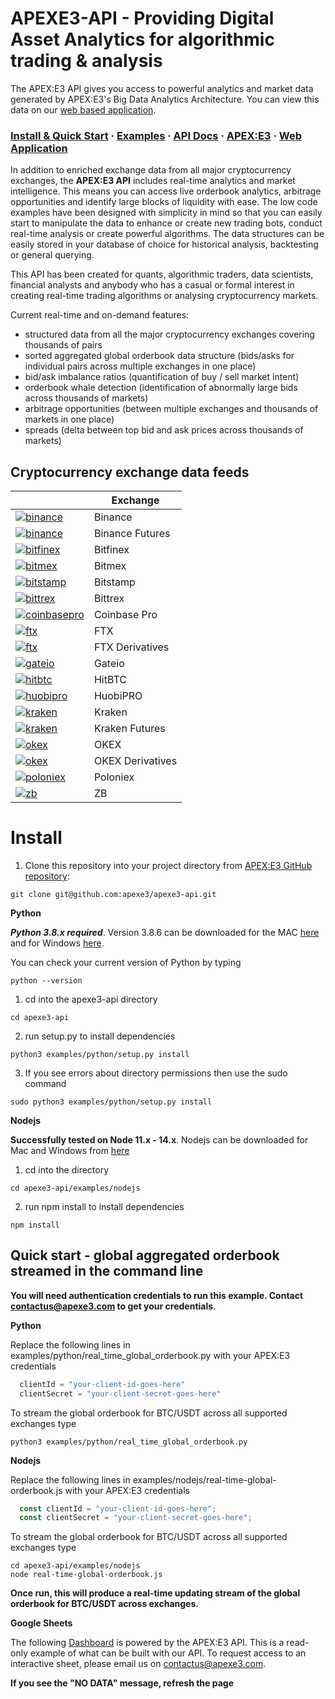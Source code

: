 # APEXE3-API - Providing Digital Asset Analytics for algorithmic trading & analysis
The APEX:E3 API gives you access to powerful analytics and market data generated by APEX:E3's Big Data Analytics Architecture. You can view this data on our [web based application](https://app.ae3platform.com).

### [Install & Quick Start](#install) · [Examples](https://github.com/apexe3/apexe3-api/tree/main/examples) · [API Docs](https://api.ae3platform.com/docs) · [APEX:E3](https://www.apexe3.com)  · [Web Application](https://app.ae3platform.com/)

In addition to enriched exchange data from all major cryptocurrency exchanges, the **APEX:E3 API** includes real-time analytics and market intelligence. This means you can access live orderbook analytics, arbitrage opportunities and identify large blocks of liquidity with ease. The low code examples have been designed with simplicity in mind so that you can easily start to manipulate the data to enhance or create new trading bots, conduct real-time analysis or create powerful algorithms. The data structures can be easily stored in your database of choice for historical analysis, backtesting or general querying.

This API has been created for quants, algorithmic traders, data scientists, financial analysts and anybody who has a casual or formal interest in creating real-time trading algorithms or analysing cryptocurrency markets. 

Current real-time and on-demand features:

- structured data from all the major cryptocurrency exchanges covering thousands of pairs
- sorted aggregated global orderbook data structure (bids/asks for individual pairs across multiple exchanges in one place)  
- bid/ask imbalance ratios (quantification of buy / sell market intent)
- orderbook whale detection (identification of abnormally large bids across thousands of markets)
- arbitrage opportunities (between multiple exchanges and thousands of markets in one place) 
- spreads (delta between top bid and ask prices across thousands of markets)

## Cryptocurrency exchange data feeds

|      |Exchange|
|------|--------|
|[![binance](https://user-images.githubusercontent.com/1294454/29604020-d5483cdc-87ee-11e7-94c7-d1a8d9169293.jpg)](https://www.binance.com)|Binance|
|[![binance](https://user-images.githubusercontent.com/1294454/29604020-d5483cdc-87ee-11e7-94c7-d1a8d9169293.jpg)](https://www.binance.com)|Binance Futures |
|[![bitfinex](https://user-images.githubusercontent.com/1294454/27766244-e328a50c-5ed2-11e7-947b-041416579bb3.jpg)](https://www.bitfinex.com)|Bitfinex|  
|[![bitmex](https://user-images.githubusercontent.com/1294454/27766319-f653c6e6-5ed4-11e7-933d-f0bc3699ae8f.jpg)](https://www.bitmex.com)|Bitmex| 
|[![bitstamp](https://user-images.githubusercontent.com/1294454/27786377-8c8ab57e-5fe9-11e7-8ea4-2b05b6bcceec.jpg)](https://www.bitstamp.net)|Bitstamp|
|[![bittrex](https://user-images.githubusercontent.com/51840849/87153921-edf53180-c2c0-11ea-96b9-f2a9a95a455b.jpg)](https://bittrex.com)|Bittrex|  
|[![coinbasepro](https://user-images.githubusercontent.com/1294454/41764625-63b7ffde-760a-11e8-996d-a6328fa9347a.jpg)](https://pro.coinbase.com/)|Coinbase Pro|  
|[![ftx](https://user-images.githubusercontent.com/1294454/67149189-df896480-f2b0-11e9-8816-41593e17f9ec.jpg)](https://ftx.com)|FTX|
|[![ftx](https://user-images.githubusercontent.com/1294454/67149189-df896480-f2b0-11e9-8816-41593e17f9ec.jpg)](https://ftx.com)|FTX Derivatives|
|[![gateio](https://user-images.githubusercontent.com/1294454/31784029-0313c702-b509-11e7-9ccc-bc0da6a0e435.jpg)](https://www.gate.io)|Gateio|
|[![hitbtc](https://user-images.githubusercontent.com/1294454/27766555-8eaec20e-5edc-11e7-9c5b-6dc69fc42f5e.jpg)](https://hitbtc.com)|HitBTC|
|[![huobipro](https://user-images.githubusercontent.com/1294454/76137448-22748a80-604e-11ea-8069-6e389271911d.jpg)](https://www.huobi.com/en-us)|HuobiPRO|
|[![kraken](https://user-images.githubusercontent.com/51840849/76173629-fc67fb00-61b1-11ea-84fe-f2de582f58a3.jpg)](https://www.kraken.com)|Kraken|
|[![kraken](https://user-images.githubusercontent.com/51840849/76173629-fc67fb00-61b1-11ea-84fe-f2de582f58a3.jpg)](https://www.kraken.com)|Kraken Futures|
|[![okex](https://user-images.githubusercontent.com/1294454/32552768-0d6dd3c6-c4a6-11e7-90f8-c043b64756a7.jpg)](https://www.okex.com)|OKEX|
|[![okex](https://user-images.githubusercontent.com/1294454/32552768-0d6dd3c6-c4a6-11e7-90f8-c043b64756a7.jpg)](https://www.okex.com)|OKEX Derivatives|
|[![poloniex](https://user-images.githubusercontent.com/1294454/27766817-e9456312-5ee6-11e7-9b3c-b628ca5626a5.jpg)](https://poloniex.com)|Poloniex| 
|[![zb](https://user-images.githubusercontent.com/1294454/32859187-cd5214f0-ca5e-11e7-967d-96568e2e2bd1.jpg)](https://www.zb.com)|ZB|

# Install

1. Clone this repository into your project directory from [APEX:E3 GitHub repository](https://github.com/apexe3/apexe3-api):
```shell
git clone git@github.com:apexe3/apexe3-api.git
```

**Python**

***Python 3.8.x required***. Version 3.8.6 can be downloaded for the MAC [here](https://www.python.org/ftp/python/3.8.6/python-3.8.6-macosx10.9.pkg) and for Windows [here]( https://www.python.org/downloads/release/python-386/). 

You can check your current version of Python by typing

```shell
python --version
```

1. cd into the apexe3-api directory
```shell
cd apexe3-api
```

2. run setup.py to install dependencies
```shell
python3 examples/python/setup.py install 
```
3. If you see errors about directory permissions then use the sudo command
```shell
sudo python3 examples/python/setup.py install 
```

**Nodejs**

**Successfully tested on Node 11.x - 14.x**. Nodejs can be downloaded for Mac and Windows from [here](https://nodejs.org/en/download/)

1. cd into the directory
```shell
cd apexe3-api/examples/nodejs
```
2. run npm install to install dependencies
```shell
npm install
```

## Quick start - global aggregated orderbook streamed in the command line

**You will need authentication credentials to run this example. Contact contactus@apexe3.com to get your credentials**. 

**Python**

Replace the following lines in examples/python/real_time_global_orderbook.py with your APEX:E3 credentials

```python
  clientId = "your-client-id-goes-here"
  clientSecret = "your-client-secret-goes-here"
```  

To stream the global orderbook for BTC/USDT across all supported exchanges type

```shell
python3 examples/python/real_time_global_orderbook.py
```
**Nodejs**

Replace the following lines in examples/nodejs/real-time-global-orderbook.js with your APEX:E3 credentials

```javascript
  const clientId = "your-client-id-goes-here";
  const clientSecret = "your-client-secret-goes-here";
```  

To stream the global orderbook for BTC/USDT across all supported exchanges type

```shell
cd apexe3-api/examples/nodejs
node real-time-global-orderbook.js
```

**Once run, this will produce a real-time updating stream of the global orderbook for BTC/USDT across exchanges.**


**Google Sheets**

The following [Dashboard](https://docs.google.com/spreadsheets/d/e/2PACX-1vQ8777n4TIZvcWjD48WrKxPiJcaTOZwBg2WWNyHgR8NnDgLMtCT1E2EPqb2d_otdLUw3YzBQgB6_bLv/pubhtml) is powered by the APEX:E3 API. This is a read-only example of what can be built with our API. To request access to an interactive sheet, please email us on contactus@apexe3.com.

 **If you see the "NO DATA" message, refresh the page**
